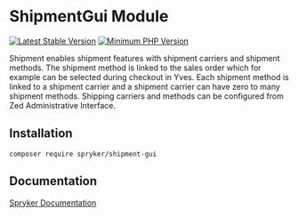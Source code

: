 # ShipmentGui Module
[![Latest Stable Version](https://poser.pugx.org/spryker/shipment-gui/v/stable.svg)](https://packagist.org/packages/spryker/shipment-gui)
[![Minimum PHP Version](https://img.shields.io/badge/php-%3E%3D%208.3-8892BF.svg)](https://php.net/)

Shipment enables shipment features with shipment carriers and shipment methods. The shipment method is linked to the sales order which for example can be selected during checkout in Yves. Each shipment method is linked to a shipment carrier and a shipment carrier can have zero to many shipment methods. Shipping carriers and methods can be configured from Zed Administrative Interface.

## Installation

```
composer require spryker/shipment-gui
```

## Documentation

[Spryker Documentation](https://docs.spryker.com)
